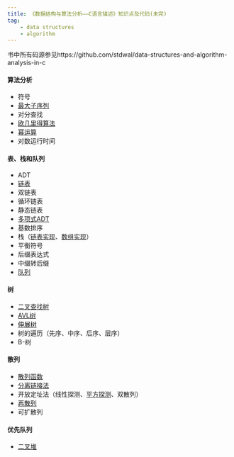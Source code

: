 ```yaml
---
title: 《数据结构与算法分析——C语言描述》知识点及代码(未完)
tag:
    - data structures
    - algorithm
---
```


书中所有码源参见https://github.com/stdwal/data-structures-and-algorithm-analysis-in-c

<!--more-->

#### 算法分析
* 符号
* [最大子序列](https://github.com/stdwal/data-structures-and-algorithm-analysis-in-c/blob/master/code/max_sum.c)
* 对分查找
* [欧几里得算法](https://github.com/stdwal/data-structures-and-algorithm-analysis-in-c/blob/master/code/fig2_10.c)
* [幂运算](https://github.com/stdwal/data-structures-and-algorithm-analysis-in-c/blob/master/code/fig2_11.c)
* 对数运行时间

#### 表、栈和队列
* ADT
* [链表](https://github.com/stdwal/data-structures-and-algorithm-analysis-in-c/blob/master/code/list.c)
* 双链表
* 循环链表
* 静态链表
* [多项式ADT](https://github.com/stdwal/data-structures-and-algorithm-analysis-in-c/blob/master/code/poly.c)
* 基数排序
* 栈（[链表实现](https://github.com/stdwal/data-structures-and-algorithm-analysis-in-c/blob/master/code/stackli.c)、[数组实现](https://github.com/stdwal/data-structures-and-algorithm-analysis-in-c/blob/master/code/stackar.c)）
* 平衡符号
* 后缀表达式
* 中缀转后缀
* [队列](https://github.com/stdwal/data-structures-and-algorithm-analysis-in-c/blob/master/code/queue.c)

#### 树
* [二叉查找树](https://github.com/stdwal/data-structures-and-algorithm-analysis-in-c/blob/master/code/tree.c)
* [AVL树](https://github.com/stdwal/data-structures-and-algorithm-analysis-in-c/blob/master/code/avltree.c)
* [伸展树](https://github.com/stdwal/data-structures-and-algorithm-analysis-in-c/blob/master/code/splay.c)
* 树的遍历（先序、中序、后序、层序）
* B-树

#### 散列
* [散列函数](https://github.com/stdwal/data-structures-and-algorithm-analysis-in-c/blob/master/code/hashfunc.c)
* [分离链接法](https://github.com/stdwal/data-structures-and-algorithm-analysis-in-c/blob/master/code/hashsep.c)
* 开放定址法（线性探测、[平方探测](https://github.com/stdwal/data-structures-and-algorithm-analysis-in-c/blob/master/code/hashquad.c)、双散列）
* [再散列](https://github.com/stdwal/data-structures-and-algorithm-analysis-in-c/blob/master/code/hashquad.c)
* 可扩散列

#### 优先队列
* [二叉堆](https://github.com/stdwal/data-structures-and-algorithm-analysis-in-c/blob/master/code/binheap.c)
